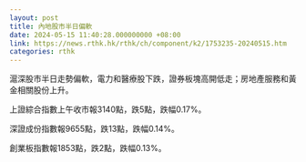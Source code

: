 ```yaml
---
layout: post
title: 內地股市半日偏軟
date: 2024-05-15 11:40:28.000000000 +08:00
link: https://news.rthk.hk/rthk/ch/component/k2/1753235-20240515.htm
categories: rthk
---
```


滬深股市半日走勢偏軟，電力和醫療股下跌，證券板塊高開低走；房地產服務和黃金相關股份上升。

上證綜合指數上午收市報3140點，跌5點，跌幅0.17%。

深證成份指數報9655點，跌13點，跌幅0.14%。

創業板指數報1853點，跌2點，跌幅0.13%。
